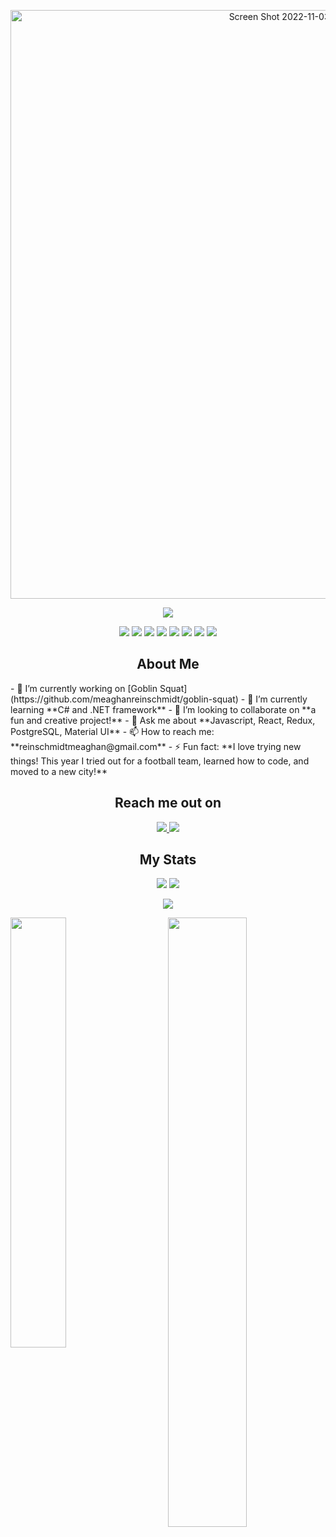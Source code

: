 <p align="center"> <img width="942" alt="Screen Shot 2022-11-03 at 3 46 49 PM" src="https://user-images.githubusercontent.com/98852538/199830714-f00fe1a3-af34-40bd-a480-412f49d8665e.png" /></p>

<p align="center"> <a href="https://github.com/ryo-ma/github-profile-trophy"><img src="https://github-profile-trophy.vercel.app/?username=meaghanreinschmidt"/></a> </p>

<p align="center">
<img src="https://img.shields.io/badge/-HTML5-E34F26?style=flat-square&logo=html5&logoColor=white"/>
<img src="https://img.shields.io/badge/-CSS3-1572B6?style=flat-square&logo=css3"/>
<img src="https://img.shields.io/badge/-Bootstrap-563D7C?style=flat-square&logo=bootstrap"/>
<img src="https://img.shields.io/badge/-Heroku-430098?style=flat-square&logo=heroku"/>
<img src="https://img.shields.io/badge/-JavaScript-black?style=flat-square&logo=javascript"/>
<img src="https://img.shields.io/badge/-Nodejs-black?style=flat-square&logo=Node.js"/>
<img src="https://img.shields.io/badge/-React-black?style=flat-square&logo=react"/>
<img src="https://img.shields.io/badge/-GitHub-black?style=flat-square&logo=github"/>
</p>

<h2 align="center">About Me</h2>
- 🔭 I’m currently working on [Goblin Squat](https://github.com/meaghanreinschmidt/goblin-squat)
- 🌱 I’m currently learning **C# and .NET framework**
- 👯 I’m looking to collaborate on **a fun and creative project!**
- 💬 Ask me about **Javascript, React, Redux, PostgreSQL, Material UI**
- 📫 How to reach me: **reinschmidtmeaghan@gmail.com**
- ⚡ Fun fact: **I love trying new things! This year I tried out for a football team, learned how to code, and moved to a new city!**

<h2 align="center">Reach me out on</h2>

<p align="center">
<a href="mailto: reinschmidtmeaghan@gmail.com">
 <img src="https://img.shields.io/badge/-ritikpr307-c14438?style=flat-square&logo=Gmail&logoColor=white&link=mailto:reinschmidtmeaghan@gmail.com"/>
</a>
<a href="https://www.linkedin.com/in/meaghan-reinschmidt-312578230/">
 <img src="https://img.shields.io/badge/-ritikrawal-blue?style=flat-square&logo=Linkedin&logoColor=white&link=https://www.linkedin.com/in/meaghan-reinschmidt-312578230/"/>
</a>
</p>

<h2 align="center">My Stats</h2>

<p align = "center">
  <img  src = "https://github-readme-stats.vercel.app/api?username=meaghanreinschmidt&show_icons=true&theme=radical&line_height=27">
  <img src = "https://github-readme-stats.vercel.app/api/top-langs/?username=meaghanreinschmidt&theme=radical">
</p>

<p align = "center">
 <img  src="https://github-readme-streak-stats.herokuapp.com/?user=meaghanreinschmidt&show_icons=true&locale=en&layout=compact&theme=radical&line_height=0" />
</p> 

<p><img width="42%" align="left" src="https://github-readme-stats.vercel.app/api?username=meaghanreinschmidt&show_icons=true&theme=radical" /><img width="50%" align="right" src="https://github-readme-stats.vercel.app/api?username=meaghanreinschmidt&show_icons=true&locale=en" /></p>
 

